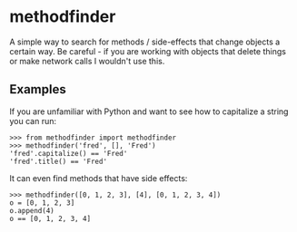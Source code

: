 # methodfinder

A simple way to search for methods / side-effects that change objects a certain way. Be careful - if you are working with objects that delete things or make network calls I wouldn't use this.

## Examples

If you are unfamiliar with Python and want to see how to capitalize a string you can run:

    >>> from methodfinder import methodfinder
    >>> methodfinder('fred', [], 'Fred')
    'fred'.capitalize() == 'Fred'
    'fred'.title() == 'Fred'

It can even find methods that have side effects:

    >>> methodfinder([0, 1, 2, 3], [4], [0, 1, 2, 3, 4])
    o = [0, 1, 2, 3]
    o.append(4)
    o == [0, 1, 2, 3, 4]
